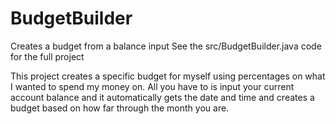 # BudgetBuilder
Creates a budget from a balance input
See the src/BudgetBuilder.java code for the full project

This project creates a specific budget for myself using percentages on what I wanted to spend my money on. 
All you have to is input your current account balance and it automatically gets the date and time and creates
a budget based on how far through the month you are.
